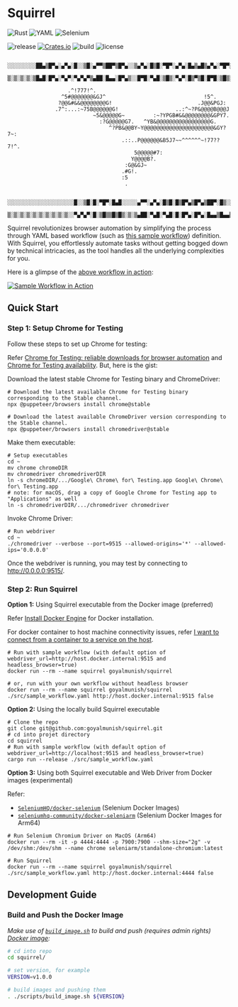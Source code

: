 # Squirrel

![Rust](https://img.shields.io/badge/rust-%23000000.svg?style=for-the-badge&logo=rust&logoColor=white)
![YAML](https://img.shields.io/badge/yaml-%23ffffff.svg?style=for-the-badge&logo=yaml&logoColor=151515)
![Selenium](https://img.shields.io/badge/-selenium-%43B02A?style=for-the-badge&logo=selenium&logoColor=white)

![release](https://img.shields.io/github/v/release/goyalmunish/squirrel)
[![Crates.io](https://img.shields.io/crates/v/shield-maker.svg)](https://crates.io/crates/shield-maker)
![build](https://img.shields.io/github/actions/workflow/status/goyalmunish/squirrel/ci.yaml?label=build)
![license](https://img.shields.io/github/license/goyalmunish/squirrel)




```ascii
    ░░░░░░░░░██▄▒█▀▄░▄▀▄░█░░▒█░▄▀▀▒██▀▒█▀▄░░▒▄▀▄░█▒█░▀█▀░▄▀▄░█▄▒▄█▒▄▀▄░▀█▀░█░▄▀▄░█▄░█░░░░░░░░
    ▒░▒░▒░▒░▒█▄█░█▀▄░▀▄▀░▀▄▀▄▀▒▄██░█▄▄░█▀▄▒░░█▀█░▀▄█░▒█▒░▀▄▀░█▒▀▒█░█▀█░▒█▒░█░▀▄▀░█▒▀█▒░▒░▒░▒░
    
                   .^!777!^.                                                        
                 ^5#@@@@@@@&GJ^                               !5^.                  
                ?@@&#&&@@@@@@@@G!                           .J@@&PGJ:               
               .7^:...:~75B@@@@@@G!                  ..:^~?P&@@@@B@@@J              
                           ~5&@@@@@G~         :~?YPGB#&&@@@@@@@@&GPY7.              
                             :?G@@@@@G7.   ^YB&@@@@@@@@@@@@@@@@@G.                  
                                ^?PB&@@BY~Y@@@@@@@@@@@@@@@@@@@@@@&GY?7~:            
                                    .::..P@@@@@@&B5J7~~^^^^^^~!77??7!^.             
                                        5@@@@@#7:                                   
                                       Y@@@@B?.                                     
                                     :G@&GJ~                                        
                                    .#G!.                                           
                                    :5                                              
                                     .
    
    ░░░░░░░░░░░░░░░░░░░░░█░░▒█░█░▀█▀░█▄█░░░░░▄▀▀░▄▀▄░█▒█░█▒█▀▄▒█▀▄▒██▀░█▒░░░░░░░░░░░░░░░░░░░░░
    ▒░▒░▒░▒░▒░▒░▒░▒░▒░▒░░▀▄▀▄▀░█░▒█▒▒█▒█▒░▒░▒▄██░▀▄█░▀▄█░█░█▀▄░█▀▄░█▄▄▒█▄▄▒░▒░▒░▒░▒░▒░▒░▒░▒░▒░
```

Squirrel revolutionizes browser automation by simplifying the process through YAML based workflow (such as [this sample workflow](./src/sample_workflow.yaml)) definition. With Squirrel, you effortlessly automate tasks without getting bogged down by technical intricacies, as the tool handles all the underlying complexities for you.

Here is a glimpse of the [above workflow in action](./assets/screen_recording_squirrel_sample_workflow_20240101.mp4):

[![Sample Workflow in Action](./assets/screen_recording_squirrel_sample_workflow_20240101_thumbnail.png)](./assets/screen_recording_squirrel_sample_workflow_20240101.mp4)

## Quick Start

### Step 1: Setup Chrome for Testing

Follow these steps to set up Chrome for testing:

Refer [Chrome for Testing: reliable downloads for browser automation](https://developer.chrome.com/blog/chrome-for-testing/) and [Chrome for Testing availability](https://googlechromelabs.github.io/chrome-for-testing/). But, here is the gist:

Download the latest stable Chrome for Testing binary and ChromeDriver:

```shell
# Download the latest available Chrome for Testing binary corresponding to the Stable channel.
npx @puppeteer/browsers install chrome@stable

# Download the latest available ChromeDriver version corresponding to the Stable channel.
npx @puppeteer/browsers install chromedriver@stable
```

Make them executable:

```shell
# Setup executables
cd ~
mv chrome chromeDIR
mv chromedriver chromedriverDIR
ln -s chromeDIR/.../Google\ Chrome\ for\ Testing.app Google\ Chrome\ for\ Testing.app
# note: for macOS, drag a copy of Google Chrome for Testing app to "Applications" as well
ln -s chromedriverDIR/.../chromedriver chromedriver
```

Invoke Chrome Driver:

```shell
# Run webdriver
cd ~
./chromedriver --verbose --port=9515 --allowed-origins='*' --allowed-ips='0.0.0.0'
```

Once the webdriver is running, you may test by connecting to http://0.0.0.0:9515/.

### Step 2: Run Squirrel

**Option 1:** Using Squirrel executable from the Docker image (preferred)

Refer [Install Docker Engine](https://docs.docker.com/engine/install/) for Docker installation.

For docker container to host machine connectivity issues, refer [I want to connect from a container to a service on the host](https://docs.docker.com/desktop/networking/#i-want-to-connect-from-a-container-to-a-service-on-the-host).

```shell
# Run with sample workflow (with default option of webdriver_url=http://host.docker.internal:9515 and headless_browser=true)
docker run --rm --name squirrel goyalmunish/squirrel

# or, run with your own workflow without headless browser
docker run --rm --name squirrel goyalmunish/squirrel ./src/sample_workflow.yaml http://host.docker.internal:9515 false
```

**Option 2:** Using the locally build Squirrel executable

```shell
# Clone the repo
git clone git@github.com:goyalmunish/squirrel.git
# cd into projet directory
cd squirrel
# Run with sample workflow (with default option of webdriver_url=http://localhost:9515 and headless_browser=true)
cargo run --release ./src/sample_workflow.yaml
```

**Option 3:** Using both Squirrel executable and Web Driver from Docker images (experimental)

Refer:

- [`SeleniumHQ/docker-selenium`](https://github.com/SeleniumHQ/docker-selenium) (Selenium Docker Images)
- [`seleniumhq-community/docker-seleniarm`](https://github.com/seleniumhq-community/docker-seleniarm) (Selenium Docker Images for Arm64)

```shell
# Run Selenium Chromium Driver on MacOS (Arm64)
docker run --rm -it -p 4444:4444 -p 7900:7900 --shm-size="2g" -v /dev/shm:/dev/shm --name chrome seleniarm/standalone-chromium:latest

# Run Squirrel
docker run --rm --name squirrel goyalmunish/squirrel ./src/sample_workflow.yaml http://host.docker.internal:4444 false
```

## Development Guide

### Build and Push the Docker Image

_Make use of [`build_image.sh`](./scripts/build_image.sh) to build and push (requires admin rights) [Docker image](https://hub.docker.com/r/goyalmunish/squirrel/tags):_

```sh
# cd into repo
cd squirrel/

# set version, for example
VERSION=v1.0.0

# build images and pushing them
. ./scripts/build_image.sh ${VERSION}
```

